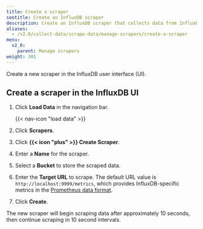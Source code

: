 ```yaml
---
title: Create a scraper
seotitle: Create an InfluxDB scraper
description: Create an InfluxDB scraper that collects data from InfluxDB or a remote endpoint.
aliases:
  - /v2.0/collect-data/scrape-data/manage-scrapers/create-a-scraper
menu:
  v2_0:
    parent: Manage scrapers
weight: 301
---
```


Create a new scraper in the InfluxDB user interface (UI).

## Create a scraper in the InfluxDB UI
1. Click **Load Data** in the navigation bar.

    {{< nav-icon "load data" >}}

2. Click **Scrapers**.
3. Click **{{< icon "plus" >}} Create Scraper**.
4. Enter a **Name** for the scraper.
5. Select a **Bucket** to store the scraped data.
6. Enter the **Target URL** to scrape. The default URL value is `http://localhost:9999/metrics`,
   which provides InfluxDB-specific metrics in the [Prometheus data format](https://prometheus.io/docs/instrumenting/exposition_formats/).
7. Click **Create**.

The new scraper will begin scraping data after approximately 10 seconds,
then continue scraping in 10 second intervals.
